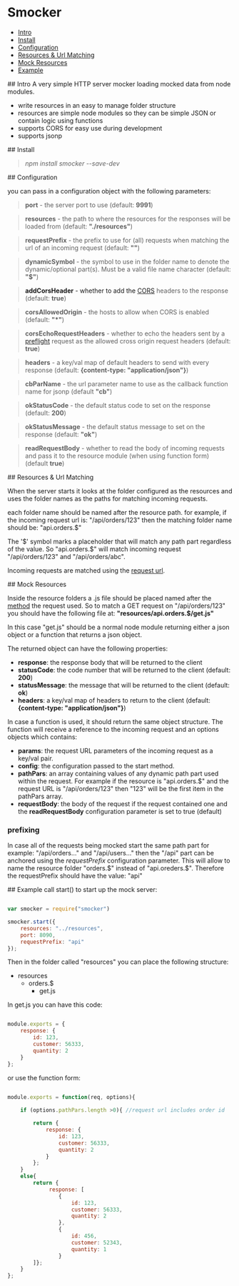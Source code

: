# Smocker

* [Intro](#intro)
* [Install](#install)
* [Configuration](#config)
* [Resources & Url Matching](#resnmatch)
* [Mock Resources](#mocks)
* [Example](#example)

<a id="intro"/> 
## Intro
A very simple HTTP server mocker loading mocked data from node modules.

 * write resources in an easy to manage folder structure
 * resources are simple node modules so they can be simple JSON or contain logic using functions
 * supports CORS for easy use during development 
 * supports jsonp

<a id="install"/> 
## Install

> _npm install smocker --save-dev_

<a id="config"/> 
## Configuration

you can pass in a configuration object with the following parameters:

> **port** - the server port to use (default: **9991**)

> **resources** - the path to where the resources for the responses will be loaded from (default: **"./resources"**)

> **requestPrefix** - the prefix to use for (all) requests when matching the url of an incoming request (default: **""**)

> **dynamicSymbol** - the symbol to use in the folder name to denote the dynamic/optional part(s). Must be a valid file name character (default: **"$"**)

> **addCorsHeader** - whether to add the [CORS](https://developer.mozilla.org/en-US/docs/Web/HTTP/Access_control_CORS) headers to the response (default: **true**)

> **corsAllowedOrigin**  - the hosts to allow when CORS is enabled (default: **"*"**)

> **corsEchoRequestHeaders** - whether to echo the headers sent by a [preflight](https://developer.mozilla.org/en-US/docs/Web/HTTP/Access_control_CORS#Preflighted_requests) request as the allowed cross origin request headers (default: **true**)

> **headers** - a key/val map of default headers to send with every response (default: **{content-type: "application/json"}**)

> **cbParName** - the url parameter name to use as the callback function name for jsonp (default **"cb"**)

> **okStatusCode** - the default status code to set on the response (default: **200**)

> **okStatusMessage** - the default status message to set on the response (default: **"ok"**)

> **readRequestBody** - whether to read the body of incoming requests and pass it to the resource module (when using function form) (default **true**)

<a id="resnmatch"/> 
## Resources & Url Matching

When the server starts it looks at the folder configured as the resources and uses the folder names as the paths for matching incoming requests.

each folder name should be named after the resource path. for example, if the incoming request url is: "/api/orders/123" then the matching folder name should be: "api.orders.$"

The '$' symbol marks a placeholder that will match any path part regardless of the value. So 
"api.orders.$" will match incoming request "/api/orders/123" and "/api/orders/abc".

Incoming requests are matched using the [request url](https://nodejs.org/docs/latest-v0.12.x/api/http.html#http_message_url). 

<a id="mocks"/> 
## Mock Resources

Inside the resource folders a .js file should be placed named after the [method](https://nodejs.org/docs/latest-v0.12.x/api/http.html#http_message_method) the request used. 
So to match a GET request on "/api/orders/123" you should have the following file at: **"resources/api.orders.$/get.js"**

In this case "get.js" should be a normal node module returning either a json object or a function that returns a json object.

The returned object can have the following properties:

* **response**: the response body that will be returned to the client
* **statusCode**: the code number that will be returned to the client (default: **200**)
* **statusMessage**: the message that will be returned to the client (default: **ok**)
* **headers**: a key/val map of headers to return to the client (default: **{content-type: "application/json"}**)

In case a function is used, it should return the same object structure. 
The function will receive a reference to the incoming request and an options objects which contains:

* **params**: the request URL parameters of the incoming request as a key/val pair. 
* **config**: the configuration passed to the start method. 
* **pathPars**: an array containing values of any dynamic path part used within the request. For example if the resource is "api.orders.$" and the request URL is "/api/orders/123" then "123" will be the first item in the pathPars array.
* **requestBody**: the body of the request if the request contained one and the __readRequestBody__ configuration parameter is set to true (default)

### prefixing
In case all of the requests being mocked start the same path part for example: 
"/api/orders..." and "/api/users..." then the "/api" part can be anchored using the _requestPrefix_ configuration parameter. This will allow to name the resource folder "orders.$" instead of "api.oreders.$". Therefore the requestPrefix should have the value: "api"

<a id="example"/> 
## Example
call start() to start up the mock server:


``` javascript

var smocker = require("smocker")

smocker.start({
	resources: "../resources",
	port: 8090,
	requestPrefix: "api"	
});

```

Then in the folder called "resources" you can place the following structure:

* resources
	* orders.$
		* get.js

In get.js you can have this code:

``` javascript

module.exports = {
	response: {
		id: 123,
		customer: 56333,
		quantity: 2
	}
};

``` 

or use the function form:

``` javascript

module.exports = function(req, options){
	
	if (options.pathPars.length >0){ //request url includes order id

		return {
			response: {
				id: 123,
				customer: 56333,
				quantity: 2
			}
		};
	}
	else{
		return {
			 response: [
				{
					id: 123,
					customer: 56333,
					quantity: 2
				},
				{
					id: 456,
					customer: 52343,
					quantity: 1
				}
		]};
	}
};

```